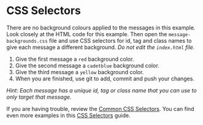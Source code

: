 # CSS Selectors

There are no background colours applied to the messages in this example. Look closely at the HTML code for this example. Then open the `message-backgrounds.css` file and use CSS selectors for id, tag and class names to give each message a different background. _Do not edit the `index.html` file._

1. Give the first message a `red` background color.
2. Give the second message a `cadetblue` background color.
3. Give the third message a `yellow` background color.
4. When you are finished, use git to add, commit and push your changes.

_Hint: Each message has a unique id, tag or class name that you can use to only target that message._

If you are having trouble, review the [Common CSS Selectors](https://learn.shayhowe.com/advanced-html-css/complex-selectors/#common-selectors). You can find even more examples in this [CSS Selectors](https://marksheet.io/css-selectors.html) guide.
